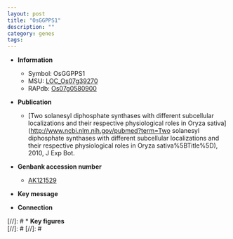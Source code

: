```yaml
---
layout: post
title: "OsGGPPS1"
description: ""
category: genes
tags: 
---
```


* **Information**  
    + Symbol: OsGGPPS1  
    + MSU: [LOC_Os07g39270](http://rice.plantbiology.msu.edu/cgi-bin/ORF_infopage.cgi?orf=LOC_Os07g39270)  
    + RAPdb: [Os07g0580900](http://rapdb.dna.affrc.go.jp/viewer/gbrowse_details/irgsp1?name=Os07g0580900)  

* **Publication**  
    + [Two solanesyl diphosphate synthases with different subcellular localizations and their respective physiological roles in Oryza sativa](http://www.ncbi.nlm.nih.gov/pubmed?term=Two solanesyl diphosphate synthases with different subcellular localizations and their respective physiological roles in Oryza sativa%5BTitle%5D), 2010, J Exp Bot.

* **Genbank accession number**  
    + [AK121529](http://www.ncbi.nlm.nih.gov/nuccore/AK121529)

* **Key message**  

* **Connection**  

[//]: # * **Key figures**  
[//]: # 
[//]: # 
